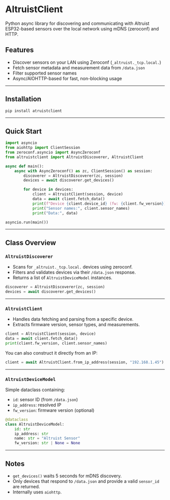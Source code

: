 # AltruistClient

Python async library for discovering and communicating with Altruist ESP32-based sensors over the local network using mDNS (zeroconf) and HTTP.

## Features

- Discover sensors on your LAN using Zeroconf (`_altruist._tcp.local.`)
- Fetch sensor metadata and measurement data from `/data.json`
- Filter supported sensor names
- Async/AIOHTTP-based for fast, non-blocking usage

---

## Installation

```bash
pip install atruistclient
```

---

## Quick Start

```python
import asyncio
from aiohttp import ClientSession
from zeroconf.asyncio import AsyncZeroconf
from altruistclient import AltruistDiscoverer, AltruistClient

async def main():
    async with AsyncZeroconf() as zc, ClientSession() as session:
        discoverer = AltruistDiscoverer(zc, session)
        devices = await discoverer.get_devices()

        for device in devices:
            client = AltruistClient(session, device)
            data = await client.fetch_data()
            print(f"Device {client.device_id} (fw: {client.fw_version})")
            print("Sensor names:", client.sensor_names)
            print("Data:", data)

asyncio.run(main())
```

---

## Class Overview

### `AltruistDiscoverer`

- Scans for `_altruist._tcp.local.` devices using zeroconf.
- Filters and validates devices via their `/data.json` response.
- Returns a list of `AltruistDeviceModel` instances.

```python
discoverer = AltruistDiscoverer(zc, session)
devices = await discoverer.get_devices()
```

---

### `AltruistClient`

- Handles data fetching and parsing from a specific device.
- Extracts firmware version, sensor types, and measurements.

```python
client = AltruistClient(session, device)
data = await client.fetch_data()
print(client.fw_version, client.sensor_names)
```

You can also construct it directly from an IP:

```python
client = await AltruistClient.from_ip_address(session, "192.168.1.45")
```

---

### `AltruistDeviceModel`

Simple dataclass containing:

- `id`: sensor ID (from `/data.json`)
- `ip_address`: resolved IP
- `fw_version`: firmware version (optional)

```python
@dataclass
class AltruistDeviceModel:
    id: str
    ip_address: str
    name: str = "Altruist Sensor"
    fw_version: str | None = None
```

---

## Notes

- `get_devices()` waits 5 seconds for mDNS discovery.
- Only devices that respond to `/data.json` and provide a valid `sensor_id` are returned.
- Internally uses `aiohttp`.
